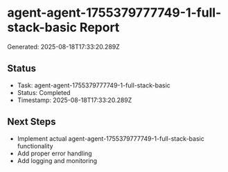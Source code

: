 # agent-agent-1755379777749-1-full-stack-basic Report

Generated: 2025-08-18T17:33:20.289Z

## Status
- Task: agent-agent-1755379777749-1-full-stack-basic
- Status: Completed
- Timestamp: 2025-08-18T17:33:20.289Z

## Next Steps
- Implement actual agent-agent-1755379777749-1-full-stack-basic functionality
- Add proper error handling
- Add logging and monitoring
